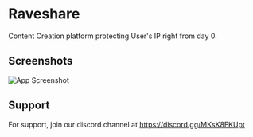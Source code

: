 
# Raveshare

Content Creation platform protecting User's IP right from day 0.

## Screenshots

![App Screenshot](<img width="1424" alt="image" src="https://github.com/Goodpostclub/.github/assets/48391385/99ba933f-e570-4940-8f97-e9ba0fa31f8a">)


## Support

For support, join our discord channel at https://discord.gg/MKsK8FKUpt

